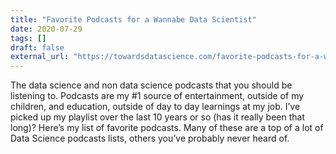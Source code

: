 ```yaml
---
title: "Favorite Podcasts for a Wannabe Data Scientist"
date: 2020-07-29
tags: []
draft: false
external_url: "https://towardsdatascience.com/favorite-podcasts-for-a-wanna-be-data-scientist-1d39dd556af6"
---
```


The data science and non data science podcasts that you should be listening to. Podcasts are my #1 source of entertainment, outside of my children, and education, outside of day to day learnings at my job. I’ve picked up my playlist over the last 10 years or so (has it really been that long)? Here’s my list of favorite podcasts. Many of these are a top of a lot of Data Science podcasts lists, others you’ve probably never heard of.